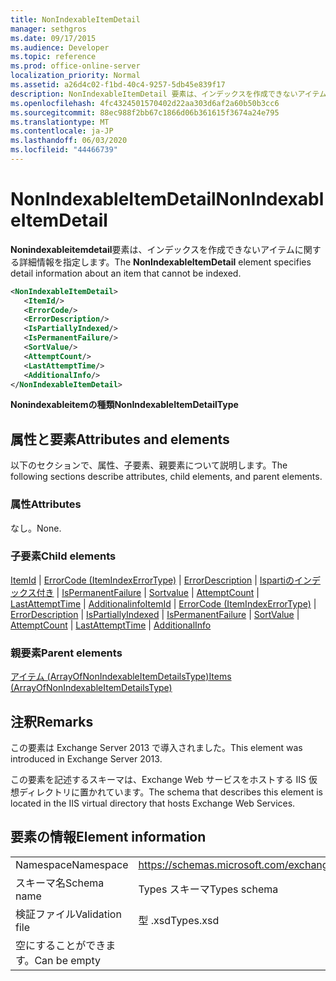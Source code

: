 ```yaml
---
title: NonIndexableItemDetail
manager: sethgros
ms.date: 09/17/2015
ms.audience: Developer
ms.topic: reference
ms.prod: office-online-server
localization_priority: Normal
ms.assetid: a26d4c02-f1bd-40c4-9257-5db45e839f17
description: NonIndexableItemDetail 要素は、インデックスを作成できないアイテムに関する詳細情報を指定します。
ms.openlocfilehash: 4fc4324501570402d22aa303d6af2a60b50b3cc6
ms.sourcegitcommit: 88ec988f2bb67c1866d06b361615f3674a24e795
ms.translationtype: MT
ms.contentlocale: ja-JP
ms.lasthandoff: 06/03/2020
ms.locfileid: "44466739"
---
```

# <a name="nonindexableitemdetail"></a><span data-ttu-id="2b122-103">NonIndexableItemDetail</span><span class="sxs-lookup"><span data-stu-id="2b122-103">NonIndexableItemDetail</span></span>

<span data-ttu-id="2b122-104">**Nonindexableitemdetail**要素は、インデックスを作成できないアイテムに関する詳細情報を指定します。</span><span class="sxs-lookup"><span data-stu-id="2b122-104">The **NonIndexableItemDetail** element specifies detail information about an item that cannot be indexed.</span></span> 
  
```XML
<NonIndexableItemDetail>
   <ItemId/>
   <ErrorCode/>
   <ErrorDescription/>
   <IsPartiallyIndexed/>
   <IsPermanentFailure/>
   <SortValue/>
   <AttemptCount/>
   <LastAttemptTime/>
   <AdditionalInfo/>
</NonIndexableItemDetail>
```

 <span data-ttu-id="2b122-105">**Nonindexableitemの種類**</span><span class="sxs-lookup"><span data-stu-id="2b122-105">**NonIndexableItemDetailType**</span></span>
## <a name="attributes-and-elements"></a><span data-ttu-id="2b122-106">属性と要素</span><span class="sxs-lookup"><span data-stu-id="2b122-106">Attributes and elements</span></span>

<span data-ttu-id="2b122-107">以下のセクションで、属性、子要素、親要素について説明します。</span><span class="sxs-lookup"><span data-stu-id="2b122-107">The following sections describe attributes, child elements, and parent elements.</span></span>
  
### <a name="attributes"></a><span data-ttu-id="2b122-108">属性</span><span class="sxs-lookup"><span data-stu-id="2b122-108">Attributes</span></span>

<span data-ttu-id="2b122-109">なし。</span><span class="sxs-lookup"><span data-stu-id="2b122-109">None.</span></span>
  
### <a name="child-elements"></a><span data-ttu-id="2b122-110">子要素</span><span class="sxs-lookup"><span data-stu-id="2b122-110">Child elements</span></span>

<span data-ttu-id="2b122-111">[ItemId](itemid.md)  | [ErrorCode (ItemIndexErrorType)](errorcode-itemindexerrortype.md)  | [ErrorDescription](errordescription.md)  | [Ispartiのインデックス付き](ispartiallyindexed.md)  | [IsPermanentFailure](ispermanentfailure.md)  | [Sortvalue](sortvalue.md)  | [AttemptCount](attemptcount.md)  | [LastAttemptTime](lastattempttime.md)  | [Additionalinfo](additionalinfo.md)</span><span class="sxs-lookup"><span data-stu-id="2b122-111">[ItemId](itemid.md) | [ErrorCode (ItemIndexErrorType)](errorcode-itemindexerrortype.md) | [ErrorDescription](errordescription.md) | [IsPartiallyIndexed](ispartiallyindexed.md) | [IsPermanentFailure](ispermanentfailure.md) | [SortValue](sortvalue.md) | [AttemptCount](attemptcount.md) | [LastAttemptTime](lastattempttime.md) | [AdditionalInfo](additionalinfo.md)</span></span>
  
### <a name="parent-elements"></a><span data-ttu-id="2b122-112">親要素</span><span class="sxs-lookup"><span data-stu-id="2b122-112">Parent elements</span></span>

[<span data-ttu-id="2b122-113">アイテム (ArrayOfNonIndexableItemDetailsType)</span><span class="sxs-lookup"><span data-stu-id="2b122-113">Items (ArrayOfNonIndexableItemDetailsType)</span></span>](items-arrayofnonindexableitemdetailstype.md)
  
## <a name="remarks"></a><span data-ttu-id="2b122-114">注釈</span><span class="sxs-lookup"><span data-stu-id="2b122-114">Remarks</span></span>

<span data-ttu-id="2b122-115">この要素は Exchange Server 2013 で導入されました。</span><span class="sxs-lookup"><span data-stu-id="2b122-115">This element was introduced in Exchange Server 2013.</span></span>
  
<span data-ttu-id="2b122-116">この要素を記述するスキーマは、Exchange Web サービスをホストする IIS 仮想ディレクトリに置かれています。</span><span class="sxs-lookup"><span data-stu-id="2b122-116">The schema that describes this element is located in the IIS virtual directory that hosts Exchange Web Services.</span></span>
  
## <a name="element-information"></a><span data-ttu-id="2b122-117">要素の情報</span><span class="sxs-lookup"><span data-stu-id="2b122-117">Element information</span></span>

|||
|:-----|:-----|
|<span data-ttu-id="2b122-118">Namespace</span><span class="sxs-lookup"><span data-stu-id="2b122-118">Namespace</span></span>  <br/> |https://schemas.microsoft.com/exchange/services/2006/types  <br/> |
|<span data-ttu-id="2b122-119">スキーマ名</span><span class="sxs-lookup"><span data-stu-id="2b122-119">Schema name</span></span>  <br/> |<span data-ttu-id="2b122-120">Types スキーマ</span><span class="sxs-lookup"><span data-stu-id="2b122-120">Types schema</span></span>  <br/> |
|<span data-ttu-id="2b122-121">検証ファイル</span><span class="sxs-lookup"><span data-stu-id="2b122-121">Validation file</span></span>  <br/> |<span data-ttu-id="2b122-122">型 .xsd</span><span class="sxs-lookup"><span data-stu-id="2b122-122">Types.xsd</span></span>  <br/> |
|<span data-ttu-id="2b122-123">空にすることができます。</span><span class="sxs-lookup"><span data-stu-id="2b122-123">Can be empty</span></span>  <br/> ||
   

